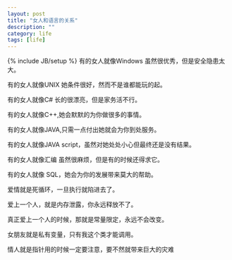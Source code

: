 ```yaml
---
layout: post
title: "女人和语言的关系"
description: ""
category: life
tags: [life]
---
```

{% include JB/setup %}
有的女人就像Windows 虽然很优秀，但是安全隐患太大。 

有的女人就像UNIX  她条件很好，然而不是谁都能玩的起。 

有的女人就像C# 长的很漂亮，但是家务活不行。 

有的女人就像C++,她会默默的为你做很多的事情。 

有的女人就像JAVA,只需一点付出她就会为你到处服务。 

有的女人就像JAVA script，虽然对她处处小心但最终还是没有结果。 

有的女人就像汇编 虽然很麻烦，但是有的时候还得求它。 

有的女人就像 SQL，她会为你的发展带来莫大的帮助。 

爱情就是死循环，一旦执行就陷进去了。 

爱上一个人，就是内存泄露，你永远释放不了。 

真正爱上一个人的时候，那就是常量限定，永远不会改变。 

女朋友就是私有变量，只有我这个类才能调用。 

情人就是指针用的时候一定要注意，要不然就带来巨大的灾难 
